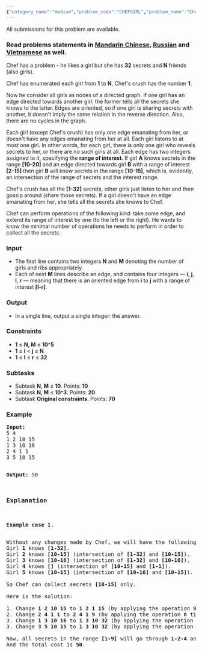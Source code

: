 ```yaml
---
{"category_name":"medium","problem_code":"CHEFGIRL","problem_name":"Chef and Girls","languages_supported":{"0":"ADA","1":"ASM","2":"BASH","3":"BF","4":"C","5":"C99 strict","6":"CAML","7":"CLOJ","8":"CLPS","9":"CPP 4.3.2","10":"CPP 4.9.2","11":"CPP14","12":"CS2","13":"D","14":"ERL","15":"FORT","16":"FS","17":"GO","18":"HASK","19":"ICK","20":"ICON","21":"JAVA","22":"JS","23":"LISP clisp","24":"LISP sbcl","25":"LUA","26":"NEM","27":"NICE","28":"NODEJS","29":"PAS fpc","30":"PAS gpc","31":"PERL","32":"PERL6","33":"PHP","34":"PIKE","35":"PRLG","36":"PYPY","37":"PYTH","38":"PYTH 3.4","39":"RUBY","40":"SCALA","41":"SCM chicken","42":"SCM guile","43":"SCM qobi","44":"ST","45":"TCL","46":"TEXT","47":"WSPC"},"max_timelimit":1,"source_sizelimit":50000,"problem_author":"berezin","problem_tester":"xcwgf666","date_added":"25-10-2015","tags":{"0":"berezin","1":"dec15","2":"directed","3":"dynamic","4":"graphs","5":"medium"},"editorial_url":"http://discuss.codechef.com/problems/CHEFGIRL","time":{"view_start_date":1450085400,"submit_start_date":1450085400,"visible_start_date":1450085400,"end_date":1735669800},"layout":"problem"}
---
```

<span class="solution-visible-txt">All submissions for this problem are available.</span><h3> Read problems statements in <a target="_blank" href="http://www.codechef.com/download/translated/DEC15/mandarin/CHEFGIRL.pdf">Mandarin Chinese</a>, <a target="_blank" href="http://www.codechef.com/download/translated/DEC15/russian/CHEFGIRL.pdf">Russian</a> and <a target="_blank" href="http://www.codechef.com/download/translated/DEC15/vietnamese/CHEFGIRL.pdf">Vietnamese</a> as well.</h3>


<p>Chef has a problem - he likes a girl but she has <b>32</b> secrets and <b>N</b> friends (also girls).</p>
<p>Chef has enumerated each girl from <b>1</b> to <b>N</b>, Chef's crush has the number <b>1</b>.</p>
<p>Now he consider all girls as nodes of a directed graph. If one girl has an edge directed towards another girl, the former tells all the secrets she knows to the latter. Edges are oriented, so if one girl is sharing secrets with another, it doesn't imply the same relation in the reverse direction. Also, there are no cycles in the graph.
</p>
<p>
Each girl (except Chef's crush) has only one edge emanating from her, or doesn't have any edges emanating from her at all. Each girl listens to at most one girl. In other words, for each girl, there is only one girl who reveals secrets to her, or there are no such girls at all. Each edge has two integers assigned to it, specifying the <b>range of interest</b>. If girl <b>A</b> knows secrets in the range <b>[10-20]</b> and an edge directed towards girl <b>B</b> with a range of interest <b>[2-15]</b> then girl <b>B</b> will know secrets in the range <b>[10-15]</b>, which is, evidently, an intersection of the range of secrets and the interest range.</p>
<p>Chef's crush has all the <b>[1-32]</b> secrets, other girls just listen to her and then gossip around (share those secrets). If a girl doesn't have an edge emanating from her, she tells all the secrets she knows to Chef.</p>
<p>Chef can perform operations of the following kind: take some edge, and extend its range of interest by one (to the left or the right). He wants to know the minimal number of operations he needs to perform in order to collect all the secrets.</p>

<h3>Input</h3>
<ul>
<li>The first line contains two integers <b>N</b> and <b>M</b> denoting the number of girls and ribs appropriately. </li>
<li>Each of next <b>M</b> lines describe an edge, and contains four integers — <b>i</b>, <b>j</b>, <b>l</b>, <b>r</b> — meaning that there is an oriented edge from <b>i</b> to <b>j</b> with a range of interest <b>[l-r]</b>. </li>
</ul>

<h3>Output</h3>
<ul>
<li>In a single line, output a single integer: the answer. </li>
</ul>

<h3>Constraints</h3>
<ul>
<li><b>1</b> ≤ <b>N, M</b> ≤ <b>10^5</b></li>
<li><b>1</b> ≤ <b> i</b> < <b> j</b> ≤ <b>N</b></li>
<li><b>1</b> ≤ <b> l</b> ≤ <b> r</b> ≤ <b>32</b></li>
</ul>

<h3>Subtasks</h3>
<ul>
<li>Subtask <b>N, M</b> ≤ <b>10</b>. Points: <b>10</b> </li>
<li>Subtask <b>N, M</b> ≤ <b>10^3</b>. Points: <b>20</b> </li>
<li>Subtask <b>Original constraints</b>. Points: <b>70</b> </li>
</ul>

<h3>Example</h3>
<pre><b>Input:</b>
5 4
1 2 10 15
1 3 10 16
2 4 1 1
3 5 10 15

<b>Output:</b>
50
</pre>

<pre>
<h3>Explanation</h3>
<p><b>Example case 1.</b></p>
Without any changes made by Chef, we will have the following knowledge propagation:
Girl <b>1</b> knows <b>[1-32]</b>.
Girl <b>2</b> knows <b>[10-15]</b> (intersection of <b>[1-32]</b> and <b>[10-15]</b>).
Girl <b>3</b> knows <b>[10-16]</b> (intersection of <b>[1-32]</b> and <b>[10-16]</b>).
Girl <b>4</b> knows <b>[]</b> (intersection of <b>[10-15]</b> and <b>[1-1]</b>).
Girl <b>5</b> knows <b>[10-15]</b> (intersection of <b>[10-16]</b> and <b>[10-15]</b>).

So Chef can collect secrets <b>[10-15]</b> only.

Here is the solution:

1. Change <b>1 2 10 15</b> to <b>1 2 1 15</b> (by applying the operation <b>9</b> times).
2. Change <b>2 4 1 1</b> to <b>2 4 1 9</b> (by applying the operation <b>8</b> times).
3. Change <b>1 3 10 16</b> to <b>1 3 10 32</b> (by applying the operation <b>16</b> times).
3. Change <b>3 5 10 15</b> to <b>1 3 10 32</b> (by applying the operation <b>17</b> times).

Now, all secrets in the range <b>[1-9]</b> will go through <b>1-2-4</b> and all secrets in the range <b>[10-32]</b> will go through <b>1-3-5</b>, finally reaching Chef.
And the total cost is <b>50</b>.
</pre>